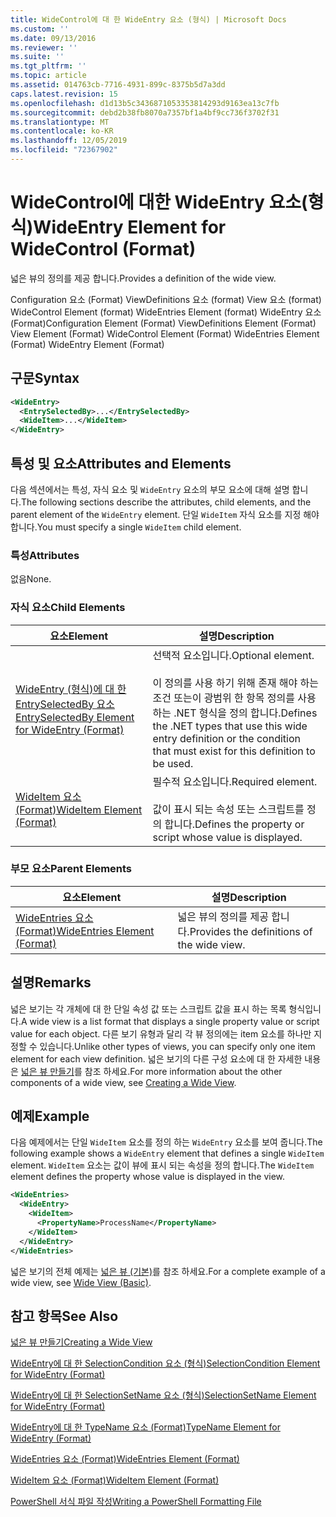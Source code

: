 ```yaml
---
title: WideControl에 대 한 WideEntry 요소 (형식) | Microsoft Docs
ms.custom: ''
ms.date: 09/13/2016
ms.reviewer: ''
ms.suite: ''
ms.tgt_pltfrm: ''
ms.topic: article
ms.assetid: 014763cb-7716-4931-899c-8375b5d7a3dd
caps.latest.revision: 15
ms.openlocfilehash: d1d13b5c3436871053353814293d9163ea13c7fb
ms.sourcegitcommit: debd2b38fb8070a7357bf1a4bf9cc736f3702f31
ms.translationtype: MT
ms.contentlocale: ko-KR
ms.lasthandoff: 12/05/2019
ms.locfileid: "72367902"
---
```

# <a name="wideentry-element-for-widecontrol-format"></a><span data-ttu-id="8aa8a-102">WideControl에 대한 WideEntry 요소(형식)</span><span class="sxs-lookup"><span data-stu-id="8aa8a-102">WideEntry Element for WideControl (Format)</span></span>

<span data-ttu-id="8aa8a-103">넓은 뷰의 정의를 제공 합니다.</span><span class="sxs-lookup"><span data-stu-id="8aa8a-103">Provides a definition of the wide view.</span></span>

<span data-ttu-id="8aa8a-104">Configuration 요소 (Format) ViewDefinitions 요소 (format) View 요소 (format) WideControl Element (format) WideEntries Element (format) WideEntry 요소 (Format)</span><span class="sxs-lookup"><span data-stu-id="8aa8a-104">Configuration Element (Format) ViewDefinitions Element (Format) View Element (Format) WideControl Element (Format) WideEntries Element (Format) WideEntry Element (Format)</span></span>

## <a name="syntax"></a><span data-ttu-id="8aa8a-105">구문</span><span class="sxs-lookup"><span data-stu-id="8aa8a-105">Syntax</span></span>

```xml
<WideEntry>
  <EntrySelectedBy>...</EntrySelectedBy>
  <WideItem>...</WideItem>
</WideEntry>
```

## <a name="attributes-and-elements"></a><span data-ttu-id="8aa8a-106">특성 및 요소</span><span class="sxs-lookup"><span data-stu-id="8aa8a-106">Attributes and Elements</span></span>

<span data-ttu-id="8aa8a-107">다음 섹션에서는 특성, 자식 요소 및 `WideEntry` 요소의 부모 요소에 대해 설명 합니다.</span><span class="sxs-lookup"><span data-stu-id="8aa8a-107">The following sections describe the attributes, child elements, and the parent element of the `WideEntry` element.</span></span> <span data-ttu-id="8aa8a-108">단일 `WideItem` 자식 요소를 지정 해야 합니다.</span><span class="sxs-lookup"><span data-stu-id="8aa8a-108">You must specify a single `WideItem` child element.</span></span>

### <a name="attributes"></a><span data-ttu-id="8aa8a-109">특성</span><span class="sxs-lookup"><span data-stu-id="8aa8a-109">Attributes</span></span>

<span data-ttu-id="8aa8a-110">없음</span><span class="sxs-lookup"><span data-stu-id="8aa8a-110">None.</span></span>

### <a name="child-elements"></a><span data-ttu-id="8aa8a-111">자식 요소</span><span class="sxs-lookup"><span data-stu-id="8aa8a-111">Child Elements</span></span>

|<span data-ttu-id="8aa8a-112">요소</span><span class="sxs-lookup"><span data-stu-id="8aa8a-112">Element</span></span>|<span data-ttu-id="8aa8a-113">설명</span><span class="sxs-lookup"><span data-stu-id="8aa8a-113">Description</span></span>|
|-------------|-----------------|
|[<span data-ttu-id="8aa8a-114">WideEntry (형식)에 대 한 EntrySelectedBy 요소</span><span class="sxs-lookup"><span data-stu-id="8aa8a-114">EntrySelectedBy Element for WideEntry (Format)</span></span>](./entryselectedby-element-for-wideentry-format.md)|<span data-ttu-id="8aa8a-115">선택적 요소입니다.</span><span class="sxs-lookup"><span data-stu-id="8aa8a-115">Optional element.</span></span><br /><br /> <span data-ttu-id="8aa8a-116">이 정의를 사용 하기 위해 존재 해야 하는 조건 또는이 광범위 한 항목 정의를 사용 하는 .NET 형식을 정의 합니다.</span><span class="sxs-lookup"><span data-stu-id="8aa8a-116">Defines the .NET types that use this wide entry definition or the condition that must exist for this definition to be used.</span></span>|
|[<span data-ttu-id="8aa8a-117">WideItem 요소 (Format)</span><span class="sxs-lookup"><span data-stu-id="8aa8a-117">WideItem Element (Format)</span></span>](./wideitem-element-for-widecontrol-format.md)|<span data-ttu-id="8aa8a-118">필수적 요소입니다.</span><span class="sxs-lookup"><span data-stu-id="8aa8a-118">Required element.</span></span><br /><br /> <span data-ttu-id="8aa8a-119">값이 표시 되는 속성 또는 스크립트를 정의 합니다.</span><span class="sxs-lookup"><span data-stu-id="8aa8a-119">Defines the property or script whose value is displayed.</span></span>|

### <a name="parent-elements"></a><span data-ttu-id="8aa8a-120">부모 요소</span><span class="sxs-lookup"><span data-stu-id="8aa8a-120">Parent Elements</span></span>

|<span data-ttu-id="8aa8a-121">요소</span><span class="sxs-lookup"><span data-stu-id="8aa8a-121">Element</span></span>|<span data-ttu-id="8aa8a-122">설명</span><span class="sxs-lookup"><span data-stu-id="8aa8a-122">Description</span></span>|
|-------------|-----------------|
|[<span data-ttu-id="8aa8a-123">WideEntries 요소 (Format)</span><span class="sxs-lookup"><span data-stu-id="8aa8a-123">WideEntries Element (Format)</span></span>](./wideentries-element-for-widecontrol-format.md)|<span data-ttu-id="8aa8a-124">넓은 뷰의 정의를 제공 합니다.</span><span class="sxs-lookup"><span data-stu-id="8aa8a-124">Provides the definitions of the wide view.</span></span>|

## <a name="remarks"></a><span data-ttu-id="8aa8a-125">설명</span><span class="sxs-lookup"><span data-stu-id="8aa8a-125">Remarks</span></span>

<span data-ttu-id="8aa8a-126">넓은 보기는 각 개체에 대 한 단일 속성 값 또는 스크립트 값을 표시 하는 목록 형식입니다.</span><span class="sxs-lookup"><span data-stu-id="8aa8a-126">A wide view is a list format that displays a single property value or script value for each object.</span></span> <span data-ttu-id="8aa8a-127">다른 보기 유형과 달리 각 뷰 정의에는 item 요소를 하나만 지정할 수 있습니다.</span><span class="sxs-lookup"><span data-stu-id="8aa8a-127">Unlike other types of views, you can specify only one item element for each view definition.</span></span> <span data-ttu-id="8aa8a-128">넓은 보기의 다른 구성 요소에 대 한 자세한 내용은 [넓은 뷰 만들기](./creating-a-wide-view.md)를 참조 하세요.</span><span class="sxs-lookup"><span data-stu-id="8aa8a-128">For more information about the other components of a wide view, see [Creating a Wide View](./creating-a-wide-view.md).</span></span>

## <a name="example"></a><span data-ttu-id="8aa8a-129">예제</span><span class="sxs-lookup"><span data-stu-id="8aa8a-129">Example</span></span>

<span data-ttu-id="8aa8a-130">다음 예제에서는 단일 `WideItem` 요소를 정의 하는 `WideEntry` 요소를 보여 줍니다.</span><span class="sxs-lookup"><span data-stu-id="8aa8a-130">The following example shows a `WideEntry` element that defines a single `WideItem` element.</span></span> <span data-ttu-id="8aa8a-131">`WideItem` 요소는 값이 뷰에 표시 되는 속성을 정의 합니다.</span><span class="sxs-lookup"><span data-stu-id="8aa8a-131">The `WideItem` element defines the property whose value is displayed in the view.</span></span>

```xml
<WideEntries>
  <WideEntry>
    <WideItem>
      <PropertyName>ProcessName</PropertyName>
    </WideItem>
  </WideEntry>
</WideEntries>

```

<span data-ttu-id="8aa8a-132">넓은 보기의 전체 예제는 [넓은 뷰 (기본)](./wide-view-basic.md)를 참조 하세요.</span><span class="sxs-lookup"><span data-stu-id="8aa8a-132">For a complete example of a wide view, see [Wide View (Basic)](./wide-view-basic.md).</span></span>

## <a name="see-also"></a><span data-ttu-id="8aa8a-133">참고 항목</span><span class="sxs-lookup"><span data-stu-id="8aa8a-133">See Also</span></span>

[<span data-ttu-id="8aa8a-134">넓은 뷰 만들기</span><span class="sxs-lookup"><span data-stu-id="8aa8a-134">Creating a Wide View</span></span>](./creating-a-wide-view.md)

[<span data-ttu-id="8aa8a-135">WideEntry에 대 한 SelectionCondition 요소 (형식)</span><span class="sxs-lookup"><span data-stu-id="8aa8a-135">SelectionCondition Element for WideEntry (Format)</span></span>](./selectioncondition-element-for-entryselectedby-for-widecontrol-format.md)

[<span data-ttu-id="8aa8a-136">WideEntry에 대 한 SelectionSetName 요소 (형식)</span><span class="sxs-lookup"><span data-stu-id="8aa8a-136">SelectionSetName Element for WideEntry (Format)</span></span>](./selectionsetname-element-for-entryselectedby-for-widecontrol-format.md)

[<span data-ttu-id="8aa8a-137">WideEntry에 대 한 TypeName 요소 (Format)</span><span class="sxs-lookup"><span data-stu-id="8aa8a-137">TypeName Element for WideEntry (Format)</span></span>](./typename-element-for-entryselectedby-for-wideentry-format.md)

[<span data-ttu-id="8aa8a-138">WideEntries 요소 (Format)</span><span class="sxs-lookup"><span data-stu-id="8aa8a-138">WideEntries Element (Format)</span></span>](./wideentries-element-for-widecontrol-format.md)

[<span data-ttu-id="8aa8a-139">WideItem 요소 (Format)</span><span class="sxs-lookup"><span data-stu-id="8aa8a-139">WideItem Element (Format)</span></span>](./wideitem-element-for-widecontrol-format.md)

[<span data-ttu-id="8aa8a-140">PowerShell 서식 파일 작성</span><span class="sxs-lookup"><span data-stu-id="8aa8a-140">Writing a PowerShell Formatting File</span></span>](./writing-a-powershell-formatting-file.md)
